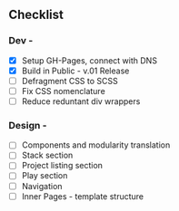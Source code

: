 ## Checklist

### Dev -

- [x] Setup GH-Pages, connect with DNS
- [x] Build in Public - v.01 Release
- [ ] Defragment CSS to SCSS
- [ ] Fix CSS nomenclature
- [ ] Reduce reduntant div wrappers

### Design -

- [ ] Components and modularity translation
- [ ] Stack section
- [ ] Project listing section
- [ ] Play section
- [ ] Navigation
- [ ] Inner Pages - template structure
